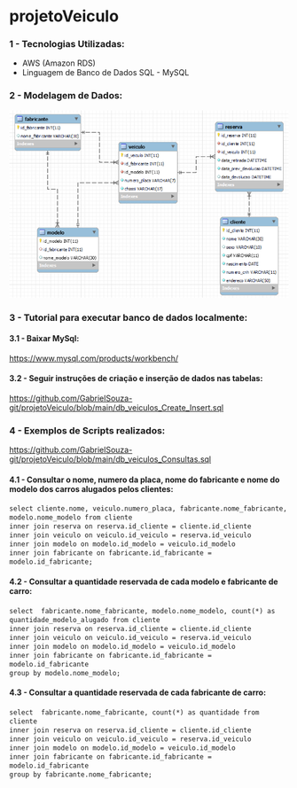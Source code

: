 # projetoVeiculo

### 1 - Tecnologias Utilizadas:
* AWS (Amazon RDS)
* Linguagem de Banco de Dados SQL - MySQL

### 2 - Modelagem de Dados:

![alt text](https://github.com/GabrielSouza-git/projetoVeiculo/blob/main/imagem/modelagem.png)

### 3 - Tutorial para executar banco de dados localmente:
#### 3.1 - Baixar MySql: 

https://www.mysql.com/products/workbench/

#### 3.2 - Seguir instruções de criação e inserção de dados nas tabelas:

https://github.com/GabrielSouza-git/projetoVeiculo/blob/main/db_veiculos_Create_Insert.sql


### 4 - Exemplos de Scripts realizados:

https://github.com/GabrielSouza-git/projetoVeiculo/blob/main/db_veiculos_Consultas.sql
#### 4.1 - Consultar o nome, numero da placa, nome do fabricante e nome do modelo dos carros alugados pelos clientes:

```
select cliente.nome, veiculo.numero_placa, fabricante.nome_fabricante, modelo.nome_modelo from cliente
inner join reserva on reserva.id_cliente = cliente.id_cliente
inner join veiculo on veiculo.id_veiculo = reserva.id_veiculo
inner join modelo on modelo.id_modelo = veiculo.id_modelo
inner join fabricante on fabricante.id_fabricante = modelo.id_fabricante;
```

#### 4.2 - Consultar a quantidade reservada de cada modelo e fabricante de carro:
```
select  fabricante.nome_fabricante, modelo.nome_modelo, count(*) as quantidade_modelo_alugado from cliente
inner join reserva on reserva.id_cliente = cliente.id_cliente
inner join veiculo on veiculo.id_veiculo = reserva.id_veiculo
inner join modelo on modelo.id_modelo = veiculo.id_modelo
inner join fabricante on fabricante.id_fabricante = modelo.id_fabricante
group by modelo.nome_modelo;
```
#### 4.3 - Consultar a quantidade reservada de cada fabricante de carro:
```
select  fabricante.nome_fabricante, count(*) as quantidade from cliente
inner join reserva on reserva.id_cliente = cliente.id_cliente
inner join veiculo on veiculo.id_veiculo = reserva.id_veiculo
inner join modelo on modelo.id_modelo = veiculo.id_modelo
inner join fabricante on fabricante.id_fabricante = modelo.id_fabricante
group by fabricante.nome_fabricante;
```
